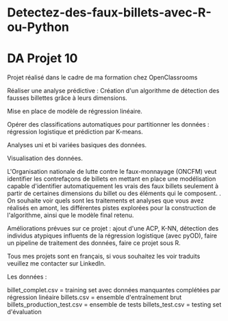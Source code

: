 # Detectez-des-faux-billets-avec-R-ou-Python
# DA Projet 10
Projet réalisé dans le cadre de ma formation chez OpenClassrooms

Réaliser une analyse prédictive : Création d'un algorithme de détection des fausses billettes grâce à leurs dimensions.

Mise en place de modèle de régression linéaire.

Opérer des classifications automatiques pour partitionner les données : régression logistique et prédiction par K-means.

Analyses uni et bi variées basiques des données.

Visualisation des données.

L'Organisation nationale de lutte contre le faux-monnayage (ONCFM) veut identifier les contrefaçons de billets en mettant en place une modélisation capable d'identifier automatiquement les vrais des faux billets seulement à partir de certaines dimensions du billet ou des éléments qui le composent. . On souhaite voir quels sont les traitements et analyses que vous avez réalisés en amont, les différentes pistes explorées pour la construction de l'algorithme, ainsi que le modèle final retenu.

Améliorations prévues sur ce projet : ajout d'une ACP, K-NN, détection des individus atypiques influents de la régression logistique (avec pyOD), faire un pipeline de traitement des données, faire ce projet sous R.

Tous mes projets sont en français, si vous souhaitez les voir traduits veuillez me contacter sur LinkedIn.

Les données :

billet_complet.csv = training set avec données manquantes complétées par régression linéaire
billets.csv = ensemble d'entraînement brut
billets_production_test.csv = ensemble de tests
billets_test.csv = testing set d'évaluation
